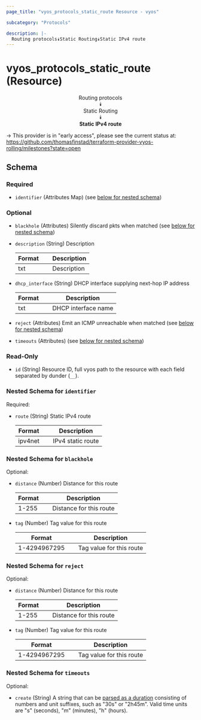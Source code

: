 ```yaml
---
page_title: "vyos_protocols_static_route Resource - vyos"

subcategory: "Protocols"

description: |- 
  Routing protocols⯯Static Routing⯯Static IPv4 route
---
```


# vyos_protocols_static_route (Resource)
<center>

Routing protocols  
⯯  
Static Routing  
⯯  
**Static IPv4 route**


</center>

-> This provider is in "early access", please see the current status at: https://github.com/thomasfinstad/terraform-provider-vyos-rolling/milestones?state=open

## Schema

### Required

- `identifier` (Attributes Map) (see [below for nested schema](#nestedatt--identifier))

### Optional

- `blackhole` (Attributes) Silently discard pkts when matched (see [below for nested schema](#nestedatt--blackhole))
- `description` (String) Description

    |Format  &emsp;|Description  |
    |----------|---------------|
    |txt     &emsp;|Description  |
- `dhcp_interface` (String) DHCP interface supplying next-hop IP address

    |Format  &emsp;|Description          |
    |----------|-----------------------|
    |txt     &emsp;|DHCP interface name  |
- `reject` (Attributes) Emit an ICMP unreachable when matched (see [below for nested schema](#nestedatt--reject))
- `timeouts` (Attributes) (see [below for nested schema](#nestedatt--timeouts))

### Read-Only

- `id` (String) Resource ID, full vyos path to the resource with each field separated by dunder (`__`).

<a id="nestedatt--identifier"></a>
### Nested Schema for `identifier`

Required:

- `route` (String) Static IPv4 route

    |Format   &emsp;|Description        |
    |-----------|---------------------|
    |ipv4net  &emsp;|IPv4 static route  |


<a id="nestedatt--blackhole"></a>
### Nested Schema for `blackhole`

Optional:

- `distance` (Number) Distance for this route

    |Format  &emsp;|Description              |
    |----------|---------------------------|
    |1-255   &emsp;|Distance for this route  |
- `tag` (Number) Tag value for this route

    |Format        &emsp;|Description               |
    |----------------|----------------------------|
    |1-4294967295  &emsp;|Tag value for this route  |


<a id="nestedatt--reject"></a>
### Nested Schema for `reject`

Optional:

- `distance` (Number) Distance for this route

    |Format  &emsp;|Description              |
    |----------|---------------------------|
    |1-255   &emsp;|Distance for this route  |
- `tag` (Number) Tag value for this route

    |Format        &emsp;|Description               |
    |----------------|----------------------------|
    |1-4294967295  &emsp;|Tag value for this route  |


<a id="nestedatt--timeouts"></a>
### Nested Schema for `timeouts`

Optional:

- `create` (String) A string that can be [parsed as a duration](https://pkg.go.dev/time#ParseDuration) consisting of numbers and unit suffixes, such as &#34;30s&#34; or &#34;2h45m&#34;. Valid time units are &#34;s&#34; (seconds), &#34;m&#34; (minutes), &#34;h&#34; (hours).  
